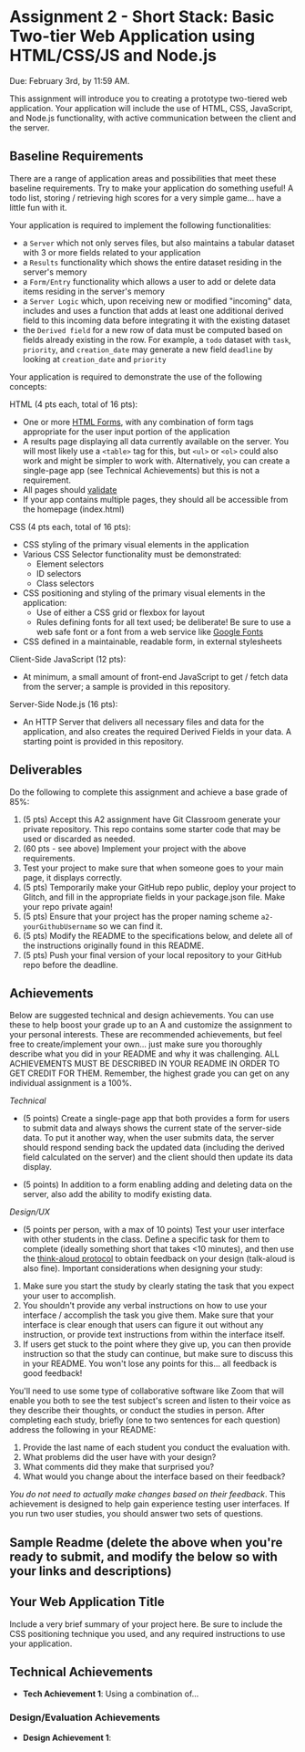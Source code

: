 Assignment 2 - Short Stack: Basic Two-tier Web Application using HTML/CSS/JS and Node.js
===

Due: February 3rd, by 11:59 AM.

This assignment will introduce you to creating a prototype two-tiered web application.
Your application will include the use of HTML, CSS, JavaScript, and Node.js functionality, with active communication between the client and the server.

Baseline Requirements
---

There are a range of application areas and possibilities that meet these baseline requirements.
Try to make your application do something useful! A todo list, storing / retrieving high scores for a very simple game... have a little fun with it.

Your application is required to implement the following functionalities:

- a `Server` which not only serves files, but also maintains a tabular dataset with 3 or more fields related to your application
- a `Results` functionality which shows the entire dataset residing in the server's memory
- a `Form/Entry` functionality which allows a user to add or delete data items residing in the server's memory
- a `Server Logic` which, upon receiving new or modified "incoming" data, includes and uses a function that adds at least one additional derived field to this incoming data before integrating it with the existing dataset
- the `Derived field` for a new row of data must be computed based on fields already existing in the row.
  For example, a `todo` dataset with `task`, `priority`, and `creation_date` may generate a new field `deadline` by looking at `creation_date` and `priority`

Your application is required to demonstrate the use of the following concepts:

HTML (4 pts each, total of 16 pts):
- One or more [HTML Forms](https://developer.mozilla.org/en-US/docs/Learn/HTML/Forms), with any combination of form tags appropriate for the user input portion of the application
- A results page displaying all data currently available on the server. You will most likely use a `<table>` tag for this, but `<ul>` or `<ol>` could also work and might be simpler to work with. Alternatively, you can create a single-page app (see Technical Achievements) but this is not a requirement.
- All pages should [validate](https://validator.w3.org)
- If your app contains multiple pages, they should all be accessible from the homepage (index.html)

CSS (4 pts each, total of 16 pts):
- CSS styling of the primary visual elements in the application
- Various CSS Selector functionality must be demonstrated:
    - Element selectors
    - ID selectors
    - Class selectors
- CSS positioning and styling of the primary visual elements in the application:
    - Use of either a CSS grid or flexbox for layout
    - Rules defining fonts for all text used; be deliberate! Be sure to use a web safe font or a font from a web service like [Google Fonts](http://fonts.google.com/)
- CSS defined in a maintainable, readable form, in external stylesheets

Client-Side JavaScript (12 pts):
- At minimum, a small amount of front-end JavaScript to get / fetch data from the server; a sample is provided in this repository.

Server-Side Node.js (16 pts):
- An HTTP Server that delivers all necessary files and data for the application, and also creates the required Derived Fields in your data.
  A starting point is provided in this repository.

Deliverables
---

Do the following to complete this assignment and achieve a base grade of 85%:

1. (5 pts) Accept this A2 assignment have Git Classroom generate your private repository. This repo contains some starter code that may be used or discarded as needed.
2. (60 pts - see above) Implement your project with the above requirements.
3. Test your project to make sure that when someone goes to your main page, it displays correctly.
4. (5 pts) Temporarily make your GitHub repo public, deploy your project to Glitch, and fill in the appropriate fields in your package.json file. Make your repo private again!
5. (5 pts) Ensure that your project has the proper naming scheme `a2-yourGithubUsername` so we can find it.
6. (5 pts) Modify the README to the specifications below, and delete all of the instructions originally found in this README.
7. (5 pts) Push your final version of your local repository to your GitHub repo before the deadline.

Achievements
---

Below are suggested technical and design achievements. You can use these to help boost your grade up to an A and customize the assignment to your personal interests. These are recommended achievements, but feel free to create/implement your own... just make sure you thoroughly describe what you did in your README and why it was challenging. ALL ACHIEVEMENTS MUST BE DESCRIBED IN YOUR README IN ORDER TO GET CREDIT FOR THEM. Remember, the highest grade you can get on any individual assignment is a 100%.

*Technical*
- (5 points) Create a single-page app that both provides a form for users to submit data and always shows the current state of the server-side data. To put it another way, when the user submits data, the server should respond sending back the updated data (including the derived field calculated on the server) and the client should then update its data display.

- (5 points) In addition to a form enabling adding and deleting data on the server, also add the ability to modify existing data.

*Design/UX*
- (5 points per person, with a max of 10 points) Test your user interface with other students in the class. Define a specific task for them to complete (ideally something short that takes <10 minutes), and then use the [think-aloud protocol](https://en.wikipedia.org/wiki/Think_aloud_protocol) to obtain feedback on your design (talk-aloud is also fine). Important considerations when designing your study:

1. Make sure you start the study by clearly stating the task that you expect your user to accomplish.
2. You shouldn't provide any verbal instructions on how to use your interface / accomplish the task you give them. Make sure that your interface is clear enough that users can figure it out without any instruction, or provide text instructions from within the interface itself.
3. If users get stuck to the point where they give up, you can then provide instruction so that the study can continue, but make sure to discuss this in your README. You won't lose any points for this... all feedback is good feedback!

You'll need to use some type of collaborative software like Zoom that will enable you both to see the test subject's screen and listen to their voice as they describe their thoughts, or conduct the studies in person. After completing each study, briefly (one to two sentences for each question) address the following in your README:

1. Provide the last name of each student you conduct the evaluation with.
2. What problems did the user have with your design?
3. What comments did they make that surprised you?
4. What would you change about the interface based on their feedback?

*You do not need to actually make changes based on their feedback*. This achievement is designed to help gain experience testing user interfaces. If you run two user studies, you should answer two sets of questions.

Sample Readme (delete the above when you're ready to submit, and modify the below so with your links and descriptions)
---

## Your Web Application Title
Include a very brief summary of your project here. Be sure to include the CSS positioning technique you used, and any required instructions to use your application.

## Technical Achievements
- **Tech Achievement 1**: Using a combination of...

### Design/Evaluation Achievements
- **Design Achievement 1**: 
